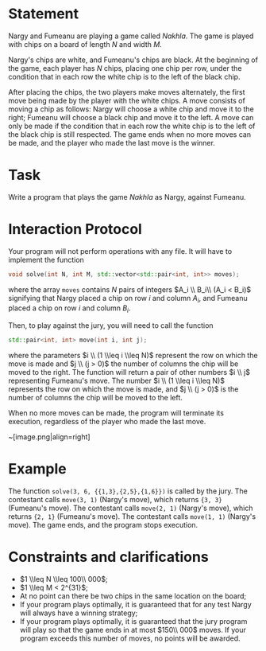 # Statement

Nargy and Fumeanu are playing a game called *Nakhla*. The game is played with chips on a board of length $N$ and width $M$.

Nargy's chips are white, and Fumeanu's chips are black. At the beginning of the game, each player has $N$ chips, placing one chip per row, under the condition that in each row the white chip is to the left of the black chip.

After placing the chips, the two players make moves alternately, the first move being made by the player with the white chips. A move consists of moving a chip as follows: Nargy will choose a white chip and move it to the right; Fumeanu will choose a black chip and move it to the left. A move can only be made if the condition that in each row the white chip is to the left of the black chip is still respected. The game ends when no more moves can be made, and the player who made the last move is the winner.

# Task

Write a program that plays the game *Nakhla* as Nargy, against Fumeanu.

# Interaction Protocol

Your program will not perform operations with any file. It will have to implement the function
```cpp
void solve(int N, int M, std::vector<std::pair<int, int>> moves);
```
where the array `moves` contains $N$ pairs of integers $A_i \\ B_i\\ (A_i < B_i)$ signifying that Nargy placed a chip on row $i$ and column $A_i$, and Fumeanu placed a chip on row $i$ and column $B_i$.

Then, to play against the jury, you will need to call the function
```cpp
std::pair<int, int> move(int i, int j);
```
where the parameters $i \\ (1 \\leq i \\leq N)$ represent the row on which the move is made and $j \\ (j > 0)$ the number of columns the chip will be moved to the right. The function will return a pair of other numbers $i \\ j$ representing Fumeanu's move. The number $i \\ (1 \\leq i \\leq N)$ represents the row on which the move is made, and $j \\ (j > 0)$ is the number of columns the chip will be moved to the left.

When no more moves can be made, the program will terminate its execution, regardless of the player who made the last move.

~[image.png|align=right]

# Example
The function `solve(3, 6, {{1,3},{2,5},{1,6}})` is called by the jury.
The contestant calls `move(3, 1)` (Nargy's move), which returns `{3, 3}` (Fumeanu's move).
The contestant calls `move(2, 1)` (Nargy's move), which returns `{2, 1}` (Fumeanu's move).
The contestant calls `move(1, 1)` (Nargy's move).
The game ends, and the program stops execution.

# Constraints and clarifications

* $1 \\leq N \\leq 100\\ 000$;
* $1 \\leq M < 2^{31}$;
* At no point can there be two chips in the same location on the board;
* If your program plays optimally, it is guaranteed that for any test Nargy will always have a winning strategy;
* If your program plays optimally, it is guaranteed that the jury program will play so that the game ends in at most $150\\ 000$ moves. If your program exceeds this number of moves, no points will be awarded.